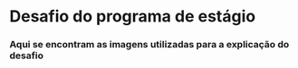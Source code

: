 # Desafio do programa de estágio

</div>

### Aqui se encontram as imagens utilizadas para a explicação do desafio
